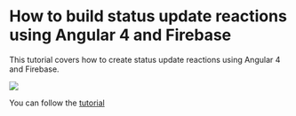 # How to build status update reactions using Angular 4 and Firebase
This tutorial covers how to create status update reactions using Angular 4 and Firebase.

![](https://dl.dropbox.com/s/vv8d4z951muu7gj/create-status-update-reactions-angular4-4.gif)

You can follow the [tutorial](tutorial.md)
